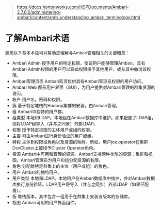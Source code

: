 > https://docs.hortonworks.com/HDPDocuments/Ambari-2.7.0.0/administering-ambari/content/amb_understanding_ambari_terminology.html

# 了解Ambari术语
熟悉以下基本术语可以帮助您理解与Ambari管理相关的关键概念：
- Ambari Admin
授予用户的特定权限，使该用户能够管理Ambari。具有Ambari Admin权限的用户可以将此权限授予其他用户，或从其中撤消该权限。
- Ambari管理页面
Ambari网页仅供具有Ambari管理员权限的用户访问。
- Ambari Web
图形用户界面（GUI），为用户提供对Ambari管理的群集资源的访问。
- 帐户
用户名，密码和权限。
- 簇
基于特定堆栈的Hadoop集群的安装，由Ambari管理。
- 组
Ambari中独特的用户群。
- 组类型
本地和LDAP。本地组在Ambari数据库中维护。如果配置了LDAP组，则将LDAP组导入（并与之同步）外部LDAP。
- 权限
授予特定视图的主体用户或组的权限。
- 主要
可由Ambari进行身份验证的用户或组。
- 特权
主体到权限或角色以及资源的映射。例如，用户joe.operator在集群DevCluster上被授予Cluster Operator角色。
- 资源
Ambari中可用和管理的资源。Ambari支持两种类型的资源：集群和视图。Ambari管理员为用户和组分配资源的权限。
- 角色
分配给特定群集上的主体（用户或组）的角色。
- 用户
Ambari的独特用户。
- 用户类型
本地和LDAP。本地用户在Ambari数据库中维护，并对Ambari数据库执行身份验证。LDAP用户将导入（并与之同步）外部LDAP（如果已配置）。
- 版
堆栈版本，其中包含一组用于在群集上安装该版本的存储库。
- 视图
Ambari可用的用户界面组件。
